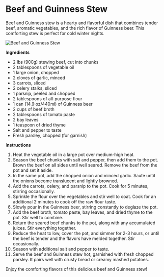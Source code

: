 # Beef and Guinness Stew

Beef and Guinness stew is a hearty and flavorful dish that combines tender beef, aromatic vegetables, and the rich flavor of Guinness beer. This comforting stew is perfect for cold winter nights.

![Beef and Guinness Stew](https://source.unsplash.com/random/?beef-and-guinness-stew)

**Ingredients**
- 2 lbs (900g) stewing beef, cut into chunks
- 2 tablespoons of vegetable oil
- 1 large onion, chopped
- 2 cloves of garlic, minced
- 3 carrots, sliced
- 2 celery stalks, sliced
- 1 parsnip, peeled and chopped
- 2 tablespoons of all-purpose flour
- 1 can (14.9 oz/440ml) of Guinness beer
- 2 cups of beef broth
- 2 tablespoons of tomato paste
- 2 bay leaves
- 1 teaspoon of dried thyme
- Salt and pepper to taste
- Fresh parsley, chopped (for garnish)

**Instructions**
1. Heat the vegetable oil in a large pot over medium-high heat.
2. Season the beef chunks with salt and pepper, then add them to the pot. Brown the beef on all sides until well seared. Remove the beef from the pot and set it aside.
3. In the same pot, add the chopped onion and minced garlic. Saute until the onions become translucent and lightly browned.
4. Add the carrots, celery, and parsnip to the pot. Cook for 5 minutes, stirring occasionally.
5. Sprinkle the flour over the vegetables and stir well to coat. Cook for an additional 2 minutes to cook off the raw flour taste.
6. Slowly pour in the Guinness beer, stirring constantly to deglaze the pot.
7. Add the beef broth, tomato paste, bay leaves, and dried thyme to the pot. Stir well to combine.
8. Return the seared beef chunks to the pot, along with any accumulated juices. Stir everything together.
9. Reduce the heat to low, cover the pot, and simmer for 2-3 hours, or until the beef is tender and the flavors have melded together. Stir occasionally.
10. Season with additional salt and pepper to taste.
11. Serve the beef and Guinness stew hot, garnished with fresh chopped parsley. It pairs well with crusty bread or creamy mashed potatoes.

Enjoy the comforting flavors of this delicious beef and Guinness stew!